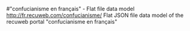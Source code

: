 #"confucianisme en français" - Flat file data model
http://fr.recuweb.com/confucianisme/
Flat JSON file data model of the recuweb portal "confucianisme en français"
